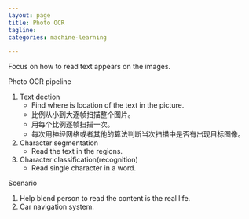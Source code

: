 ```yaml
---
layout: page
title: Photo OCR
tagline:
categories: machine-learning

---
```


Focus on how to read text appears on the images.

Photo OCR pipeline

1. Text dection
    - Find where is location of the text in the picture.
    - 比例从小到大逐帧扫描整个图片。
    - 用每个比例逐帧扫描一次。
    - 每次用神经网络或者其他的算法判断当次扫描中是否有出现目标图像。
2. Character segmentation
    - Read the text in the regions. 
3. Character classification(recognition)
    - Read single character in a word.

Scenario

1. Help blend person to read the content is the real life.
2. Car navigation system.
